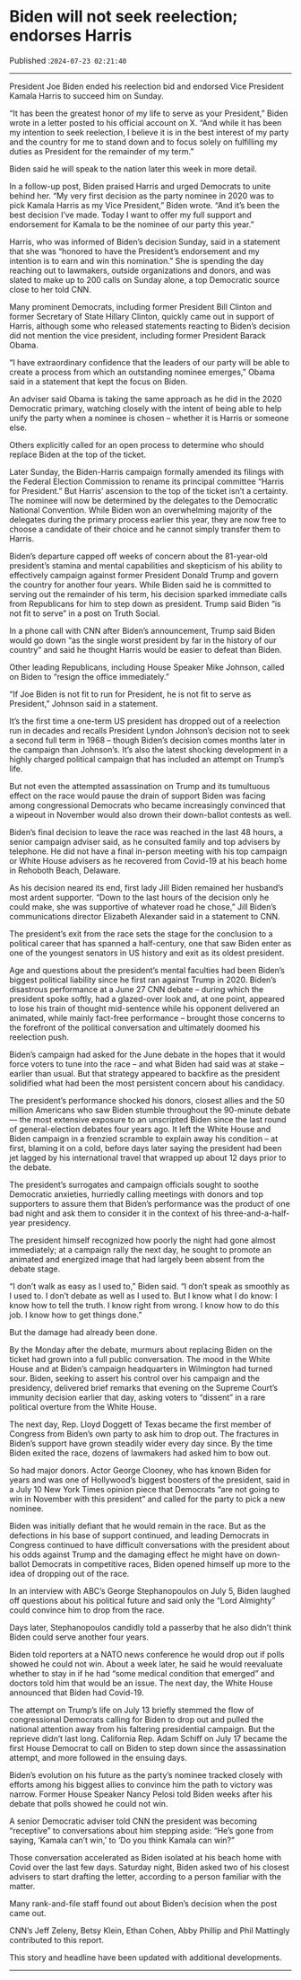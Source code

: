 # Biden will not seek reelection; endorses Harris

Published :`2024-07-23 02:21:40`

---

President Joe Biden ended his reelection bid and endorsed Vice President Kamala Harris to succeed him on Sunday.

“It has been the greatest honor of my life to serve as your President,” Biden wrote in a letter posted to his official account on X. “And while it has been my intention to seek reelection, I believe it is in the best interest of my party and the country for me to stand down and to focus solely on fulfilling my duties as President for the remainder of my term.”

Biden said he will speak to the nation later this week in more detail.

In a follow-up post, Biden praised Harris and urged Democrats to unite behind her. “My very first decision as the party nominee in 2020 was to pick Kamala Harris as my Vice President,” Biden wrote. “And it’s been the best decision I’ve made. Today I want to offer my full support and endorsement for Kamala to be the nominee of our party this year.”

Harris, who was informed of Biden’s decision Sunday, said in a statement that she was “honored to have the President’s endorsement and my intention is to earn and win this nomination.” She is spending the day reaching out to lawmakers, outside organizations and donors, and was slated to make up to 200 calls on Sunday alone, a top Democratic source close to her told CNN.

Many prominent Democrats, including former President Bill Clinton and former Secretary of State Hillary Clinton, quickly came out in support of Harris, although some who released statements reacting to Biden’s decision did not mention the vice president, including former President Barack Obama.

“I have extraordinary confidence that the leaders of our party will be able to create a process from which an outstanding nominee emerges,” Obama said in a statement that kept the focus on Biden.

An adviser said Obama is taking the same approach as he did in the 2020 Democratic primary, watching closely with the intent of being able to help unify the party when a nominee is chosen – whether it is Harris or someone else.

Others explicitly called for an open process to determine who should replace Biden at the top of the ticket.

Later Sunday, the Biden-Harris campaign formally amended its filings with the Federal Election Commission to rename its principal committee “Harris for President.” But Harris’ ascension to the top of the ticket isn’t a certainty. The nominee will now be determined by the delegates to the Democratic National Convention. While Biden won an overwhelming majority of the delegates during the primary process earlier this year, they are now free to choose a candidate of their choice and he cannot simply transfer them to Harris.

Biden’s departure capped off weeks of concern about the 81-year-old president’s stamina and mental capabilities and skepticism of his ability to effectively campaign against former President Donald Trump and govern the country for another four years. While Biden said he is committed to serving out the remainder of his term, his decision sparked immediate calls from Republicans for him to step down as president. Trump said Biden “is not fit to serve” in a post on Truth Social.

In a phone call with CNN after Biden’s announcement, Trump said Biden would go down “as the single worst president by far in the history of our country” and said he thought Harris would be easier to defeat than Biden.

Other leading Republicans, including House Speaker Mike Johnson, called on Biden to “resign the office immediately.”

“If Joe Biden is not fit to run for President, he is not fit to serve as President,” Johnson said in a statement.

It’s the first time a one-term US president has dropped out of a reelection run in decades and recalls President Lyndon Johnson’s decision not to seek a second full term in 1968 – though Biden’s decision comes months later in the campaign than Johnson’s. It’s also the latest shocking development in a highly charged political campaign that has included an attempt on Trump’s life.

But not even the attempted assassination on Trump and its tumultuous effect on the race would pause the drain of support Biden was facing among congressional Democrats who became increasingly convinced that a wipeout in November would also drown their down-ballot contests as well.

Biden’s final decision to leave the race was reached in the last 48 hours, a senior campaign adviser said, as he consulted family and top advisers by telephone. He did not have a final in-person meeting with his top campaign or White House advisers as he recovered from Covid-19 at his beach home in Rehoboth Beach, Delaware.

As his decision neared its end, first lady Jill Biden remained her husband’s most ardent supporter. “Down to the last hours of the decision only he could make, she was supportive of whatever road he chose,” Jill Biden’s communications director Elizabeth Alexander said in a statement to CNN.

The president’s exit from the race sets the stage for the conclusion to a political career that has spanned a half-century, one that saw Biden enter as one of the youngest senators in US history and exit as its oldest president.

Age and questions about the president’s mental faculties had been Biden’s biggest political liability since he first ran against Trump in 2020. Biden’s disastrous performance at a June 27 CNN debate – during which the president spoke softly, had a glazed-over look and, at one point, appeared to lose his train of thought mid-sentence while his opponent delivered an animated, while mainly fact-free performance – brought those concerns to the forefront of the political conversation and ultimately doomed his reelection push.

Biden’s campaign had asked for the June debate in the hopes that it would force voters to tune into the race – and what Biden had said was at stake – earlier than usual. But that strategy appeared to backfire as the president solidified what had been the most persistent concern about his candidacy.

The president’s performance shocked his donors, closest allies and the 50 million Americans who saw Biden stumble throughout the 90-minute debate — the most extensive exposure to an unscripted Biden since the last round of general-election debates four years ago. It left the White House and Biden campaign in a frenzied scramble to explain away his condition – at first, blaming it on a cold, before days later saying the president had been jet lagged by his international travel that wrapped up about 12 days prior to the debate.

The president’s surrogates and campaign officials sought to soothe Democratic anxieties, hurriedly calling meetings with donors and top supporters to assure them that Biden’s performance was the product of one bad night and ask them to consider it in the context of his three-and-a-half-year presidency.

The president himself recognized how poorly the night had gone almost immediately; at a campaign rally the next day, he sought to promote an animated and energized image that had largely been absent from the debate stage.

“I don’t walk as easy as I used to,” Biden said. “I don’t speak as smoothly as I used to. I don’t debate as well as I used to. But I know what I do know: I know how to tell the truth. I know right from wrong. I know how to do this job. I know how to get things done.”

But the damage had already been done.

By the Monday after the debate, murmurs about replacing Biden on the ticket had grown into a full public conversation. The mood in the White House and at Biden’s campaign headquarters in Wilmington had turned sour. Biden, seeking to assert his control over his campaign and the presidency, delivered brief remarks that evening on the Supreme Court’s immunity decision earlier that day, asking voters to “dissent” in a rare political overture from the White House.

The next day, Rep. Lloyd Doggett of Texas became the first member of Congress from Biden’s own party to ask him to drop out. The fractures in Biden’s support have grown steadily wider every day since. By the time Biden exited the race, dozens of lawmakers had asked him to bow out.

So had major donors. Actor George Clooney, who has known Biden for years and was one of Hollywood’s biggest boosters of the president, said in a July 10 New York Times opinion piece that Democrats “are not going to win in November with this president” and called for the party to pick a new nominee.

Biden was initially defiant that he would remain in the race. But as the defections in his base of support continued, and leading Democrats in Congress continued to have difficult conversations with the president about his odds against Trump and the damaging effect he might have on down-ballot Democrats in competitive races, Biden opened himself up more to the idea of dropping out of the race.

In an interview with ABC’s George Stephanopoulos on July 5, Biden laughed off questions about his political future and said only the “Lord Almighty” could convince him to drop from the race.

Days later, Stephanopoulos candidly told a passerby that he also didn’t think Biden could serve another four years.

Biden told reporters at a NATO news conference he would drop out if polls showed he could not win. About a week later, he said he would reevaluate whether to stay in if he had “some medical condition that emerged” and doctors told him that would be an issue. The next day, the White House announced that Biden had Covid-19.

The attempt on Trump’s life on July 13 briefly stemmed the flow of congressional Democrats calling for Biden to drop out and pulled the national attention away from his faltering presidential campaign. But the reprieve didn’t last long. California Rep. Adam Schiff on July 17 became the first House Democrat to call on Biden to step down since the assassination attempt, and more followed in the ensuing days.

Biden’s evolution on his future as the party’s nominee tracked closely with efforts among his biggest allies to convince him the path to victory was narrow. Former House Speaker Nancy Pelosi told Biden weeks after his debate that polls showed he could not win.

A senior Democratic adviser told CNN the president was becoming “receptive” to conversations about him stepping aside: “He’s gone from saying, ‘Kamala can’t win,’ to ‘Do you think Kamala can win?”

Those conversation accelerated as Biden isolated at his beach home with Covid over the last few days. Saturday night, Biden asked two of his closest advisers to start drafting the letter, according to a person familiar with the matter.

Many rank-and-file staff found out about Biden’s decision when the post came out.

CNN’s Jeff Zeleny, Betsy Klein, Ethan Cohen, Abby Phillip and Phil Mattingly contributed to this report.

This story and headline have been updated with additional developments.

---

